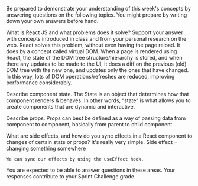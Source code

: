 Be prepared to demonstrate your understanding of this week's concepts by answering questions on the following topics. You might prepare by writing down your own answers before hand.

What is React JS and what problems does it solve? Support your answer with concepts introduced in class and from your personal research on the web.
    React solves this problem, without even having the page reload. It does by a concept called virtual DOM. When a page is rendered using React, the state of the DOM tree structure/hierarchy is stored, and when there any updates to be made to the UI, it does a diff on the previous (old) DOM tree with the new one, and updates only the ones that have changed. In this way, lots of DOM operations/refreshes are reduced, improving performance considerably.

Describe component state.
    The State is an object that determines how that component renders & behaves. In other words, “state” is what allows you to create components that are dynamic and interactive.

Describe props.
    Props can best be defined as a way of passing data from component to component, basically from parent to child component.

What are side effects, and how do you sync effects in a React component to changes of certain state or props?
    It's really very simple. Side effect = changing something somewhere

    We can sync our effects by using the useEffect hook.

You are expected to be able to answer questions in these areas. Your responses contribute to your Sprint Challenge grade.